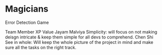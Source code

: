 # Magicians
Error Detection Game

Team Member     XP Value
Jayam Malviya   Simplicity: will focus on not making deisgn intricate & keep them simple for all devs to comprehend.
Chen Shi        See in whole: Will keep the whole picture of the project in mind and make sure all the tasks on the right track. 
